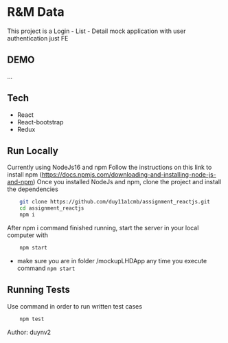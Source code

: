 # R&M Data

This project is a Login - List - Detail mock application with user authentication just FE

## DEMO
...

## Tech

- React
- React-bootstrap
- Redux

## Run Locally

Currently using NodeJs16 and npm
Follow the instructions on this link to install npm (https://docs.npmjs.com/downloading-and-installing-node-js-and-npm)
Once you installed NodeJs and npm, clone the project and install the dependencies

```bash
    git clone https://github.com/duy11a1cmb/assignment_reactjs.git
    cd assignment_reactjs
    npm i
```

After npm i command finished running, start the server in your local computer with

```bash
    npm start
```

* make sure you are in folder /mockupLHDApp any time you execute command `npm start`

## Running Tests

Use command in order to run written test cases

```bash
    npm test
```

Author: duynv2